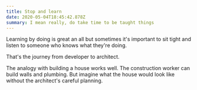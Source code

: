 ```yaml
---
title: Stop and learn
date: 2020-05-04T18:45:42.878Z
summary: I mean really, do take time to be taught things
---
```

Learning by doing is great an all but sometimes it's important to sit tight and listen to someone who knows what they're doing.

That's the journey from developer to architect.

The analogy with building a house works well. The construction worker can build walls and plumbing. But imagine what the house would look like without the architect's careful planning.